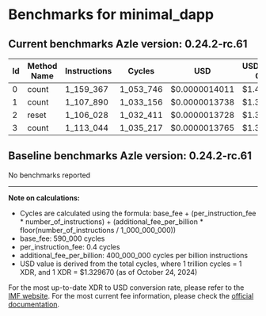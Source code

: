 # Benchmarks for minimal_dapp

## Current benchmarks Azle version: 0.24.2-rc.61

| Id  | Method Name | Instructions | Cycles    | USD           | USD/Million Calls |
| --- | ----------- | ------------ | --------- | ------------- | ----------------- |
| 0   | count       | 1_159_367    | 1_053_746 | $0.0000014011 | $1.40             |
| 1   | count       | 1_107_890    | 1_033_156 | $0.0000013738 | $1.37             |
| 2   | reset       | 1_106_028    | 1_032_411 | $0.0000013728 | $1.37             |
| 3   | count       | 1_113_044    | 1_035_217 | $0.0000013765 | $1.37             |

## Baseline benchmarks Azle version: 0.24.2-rc.61

No benchmarks reported

---

**Note on calculations:**

-   Cycles are calculated using the formula: base_fee + (per_instruction_fee \* number_of_instructions) + (additional_fee_per_billion \* floor(number_of_instructions / 1_000_000_000))
-   base_fee: 590_000 cycles
-   per_instruction_fee: 0.4 cycles
-   additional_fee_per_billion: 400_000_000 cycles per billion instructions
-   USD value is derived from the total cycles, where 1 trillion cycles = 1 XDR, and 1 XDR = $1.329670 (as of October 24, 2024)

For the most up-to-date XDR to USD conversion rate, please refer to the [IMF website](https://www.imf.org/external/np/fin/data/rms_sdrv.aspx).
For the most current fee information, please check the [official documentation](https://internetcomputer.org/docs/current/developer-docs/gas-cost#execution).
